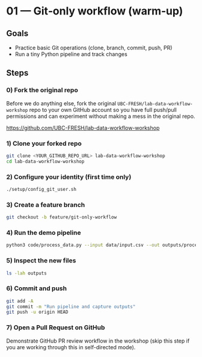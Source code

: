 # 01 — Git‑only workflow (warm‑up)

## Goals
- Practice basic Git operations (clone, branch, commit, push, PR)
- Run a tiny Python pipeline and track changes

## Steps

### 0) Fork the original repo

Before we do anything else, fork the original `UBC-FRESH/lab-data-workflow-workshop` repo to your own GitHub account so you have full push/pull permissions and can experiment without making a mess in the original repo.

https://github.com/UBC-FRESH/lab-data-workflow-workshop

### 1) Clone your forked repo

```bash
git clone <YOUR_GITHUB_REPO_URL> lab-data-workflow-workshop
cd lab-data-workflow-workshop
```

### 2) Configure your identity (first time only)

```bash
./setup/config_git_user.sh
```

### 3) Create a feature branch
```bash
git checkout -b feature/git-only-workflow
```

### 4) Run the demo pipeline
```bash
python3 code/process_data.py --input data/input.csv --out outputs/processed.csv
```

### 5) Inspect the new files
```bash
ls -lah outputs
```

### 6) Commit and push
```bash
git add -A
git commit -m "Run pipeline and capture outputs"
git push -u origin HEAD
```

### 7) Open a Pull Request on GitHub

Demonstrate GitHub PR review workflow in the workshop (skip this step if you are working through this in self-directed mode).
```
